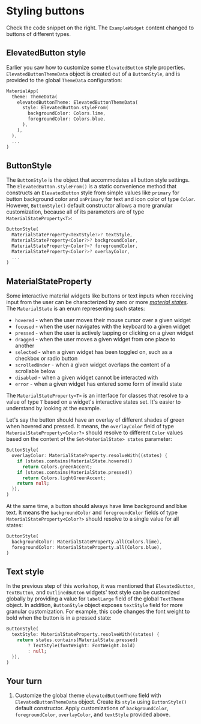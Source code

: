 # Styling buttons

Check the code snippet on the right. The `ExampleWidget` content changed to buttons of different types.

## ElevatedButton style

Earlier you saw how to customize some `ElevatedButton` style properties. `ElevatedButtonThemeData` object is created out of a `ButtonStyle`, and is provided to the global `ThemeData` configuration:

```dart
MaterialApp(
  theme: ThemeData(
    elevatedButtonTheme: ElevatedButtonThemeData(
      style: ElevatedButton.styleFrom(
        backgroundColor: Colors.lime,
        foregroundColor: Colors.blue,
      ),
    ),
  ),
  ...
)
```

## ButtonStyle

The `ButtonStyle` is the object that accommodates all button style settings. The `ElevatedButton.styleFrom()` is a static convenience method that constructs an `ElevatedButton` style from simple values like `primary` for button background color and `onPrimary` for text and icon color of type `Color`. However, `ButtonStyle()` default constructor allows a more granular customization, because all of its parameters are of type `MaterialStateProperty<T>`:

```dart
ButtonStyle(
  MaterialStateProperty<TextStyle?>? textStyle,
  MaterialStateProperty<Color?>? backgroundColor,
  MaterialStateProperty<Color?>? foregroundColor,
  MaterialStateProperty<Color?>? overlayColor,
  ...
)
```

## MaterialStateProperty

Some interactive material widgets like buttons or text inputs when receiving input from the user can be characterized by zero or more [*material states*](https://material.io/design/interaction/states.html). The `MaterialState` is an enum representing such states:

* `hovered` - when the user moves their mouse cursor over a given widget
* `focused` - when the user navigates with the keyboard to a given widget
* `pressed` - when the user is actively tapping or clicking on a given widget
* `dragged` - when the user moves a given widget from one place to another
* `selected` - when a given widget has been toggled on, such as a checkbox or radio button
* `scrolledUnder` - when a given widget overlaps the content of a scrollable below
* `disabled` - when a given widget cannot be interacted with
* `error` - when a given widget has entered some form of invalid state

The `MaterialStateProperty<T>` is an interface for classes that resolve to a value of type `T` based on a widget's interactive states set. It's easier to understand by looking at the example. 

Let's say the button should have an overlay of different shades of green when hovered and pressed. It means, the `overlayColor` field of type `MaterialStateProperty<Color?>` should resolve to different `Color` values based on the content of the `Set<MaterialState> states` parameter:

```dart
ButtonStyle(
  overlayColor: MaterialStateProperty.resolveWith((states) {
    if (states.contains(MaterialState.hovered))
      return Colors.greenAccent;
    if (states.contains(MaterialState.pressed))
      return Colors.lightGreenAccent;
    return null;
  }),
)
```

At the same time, a button should always have lime background and blue text. It means the `backgroundColor` and `foregroundColor` fields of type `MaterialStateProperty<Color?>` should resolve to a single value for all states:

```dart
ButtonStyle(
  backgroundColor: MaterialStateProperty.all(Colors.lime),
  foregroundColor: MaterialStateProperty.all(Colors.blue),
)
```

## Text style

In the previous step of this workshop, it was mentioned that `ElevatedButton`, `TextButton`, and `OutlinedButton` widgets' text style can be customized globally by providing a value for `labelLarge` field of the global `TextTheme` object. In addition, `ButtonStyle` object exposes `textStyle` field for more granular customization. For example, this code changes the font weight to bold when the button is in a pressed state:

```dart
ButtonStyle(
  textStyle: MaterialStateProperty.resolveWith((states) {
    return states.contains(MaterialState.pressed)
        ? TextStyle(fontWeight: FontWeight.bold)
        : null;
  }),
)
```

## Your turn

1. Customize the global theme `elevatedButtonTheme` field with `ElevatedButtonThemeData` object. Create its `style` using `ButtonStyle()` default constructor. Apply customizations of `backgroundColor`, `foregroundColor`, `overlayColor`, and `textStyle` provided above<img alt="Google Analytics" src="https://www.google-analytics.com/collect?v=1&cid=1&t=pageview&ec=workshop&ea=open&dp=step06&tid=UA-227136526-1" style="width: 1px; height: 1px"/>.
